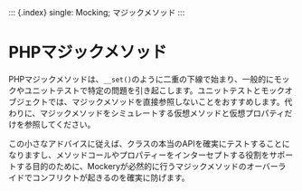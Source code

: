 ::: {.index}
single: Mocking; マジックメソッド
:::

PHPマジックメソッド
===================

PHPマジックメソッドは、`__set()`のように二重の下線で始まり、一般的にモックやユニットテストで特定の問題を引き起こします。ユニットテストとモックオブジェクトでは、マジックメソッドを直接参照しないことをおすすめします。代わりに、マジックメソッドをシミュレートする仮想メソッドと仮想プロパティだけを参照してください。

この小さなアドバイスに従えば、クラスの本当のAPIを確実にテストすることになりますし、メソッドコールやプロパティーをインターセプトする役割をサポートする目的のために、Mockeryが必然的に行うマジックメソッドのオーバーライドでコンフリクトが起きるのを確実に防げます。
